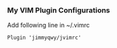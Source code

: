 
### My VIM Plugin Configurations

Add following line in ~/.vimrc

```
Plugin 'jimmyqwy/jvimrc'
```
